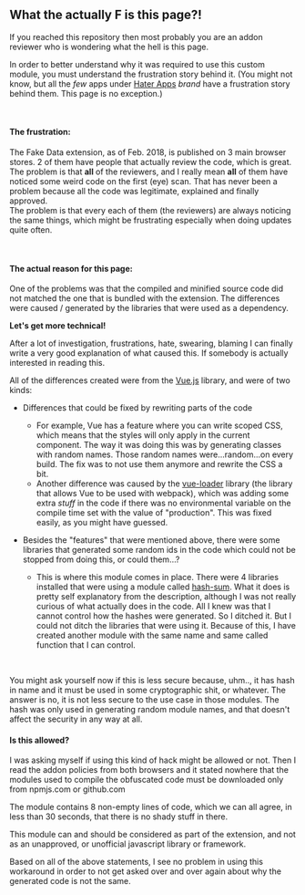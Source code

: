 ## What the actually F is this page?!

If you reached this repository then most probably you are an addon reviewer who is wondering what the hell is this page.

In order to better understand why it was required to use this custom module, you must understand the frustration story behind it. (You might not know, but all the *few* apps under [Hater Apps](https://www.haterapps.com) *brand* have a frustration story behind them. This page is no exception.)

<br />

#### The frustration:

The Fake Data extension, as of Feb. 2018, is published on 3 main browser stores. 2 of them have people that actually review the code, which is great. The problem is that **all** of the reviewers, and I really mean **all** of them have noticed some weird code on the first (eye) scan. That has never been a problem because all the code was legitimate, explained and finally approved.<br />
The problem is that every each of them (the reviewers) are always noticing the same things, which might be frustrating especially when doing updates quite often.

<br />

#### The actual reason for this page:

One of the problems was that the compiled and minified source code did not matched the one that is bundled with the extension. The differences were caused / generated by the libraries that were used as a dependency.


**Let's get more technical!**

After a lot of investigation, frustrations, hate, swearing, blaming I can finally write a very good explanation of what caused this. If somebody is actually interested in reading this.

All of the differences created were from the [Vue.js](https://vuejs.org/) library, and were of two kinds:
* Differences that could be fixed by rewriting parts of the code
	* For example, Vue has a feature where you can write scoped CSS, which means that the styles will only apply in the current component. The way it was doing this was by generating classes with random names. Those random names were...random...on every build. The fix was to not use them anymore and rewrite the CSS a bit.
	* Another difference was caused by the [vue-loader](https://vue-loader.vuejs.org/en/) library (the library that allows Vue to be used with webpack), which was adding some extra *stuff* in the code if there was no environmental variable on the compile time set with the value of "production". This was fixed easily, as you might have guessed.
	
* Besides the "features" that were mentioned above, there were some libraries that generated some random ids in the code which could not be stopped from doing this, or could them...?
	* This is where this module comes in place. There were 4 libraries installed that were using a module called [hash-sum](https://www.npmjs.com/package/hash-sum). What it does is pretty self explanatory from the description, although I was not really curious of what actually does in the code. All I knew was that I cannot control how the hashes were generated. So I ditched it. But I could not ditch the libraries that were using it.
	Because of this, I have created another module with the same name and same called function that I can control.
	
<br />

You might ask yourself now if this is less secure because, uhm.., it has hash in name and it must be used in some cryptographic shit, or whatever. The answer is no, it is not less secure to the use case in those modules. The hash was only used in generating random module names, and that doesn't affect the security in any way at all.


#### Is this allowed?

I was asking myself if using this kind of hack might be allowed or not. Then I read the addon policies from both browsers and it stated nowhere that the modules used to compile the obfuscated code must be downloaded only from npmjs.com or github.com

The module contains 8 non-empty lines of code, which we can all agree, in less than 30 seconds, that there is no shady stuff in there.

This module can and should be considered as part of the extension, and not as an unapproved, or unofficial javascript library or framework.

Based on all of the above statements, I see no problem in using this workaround in order to not get asked over and over again about why the generated code is not the same.

<br />
<br />
<br />
